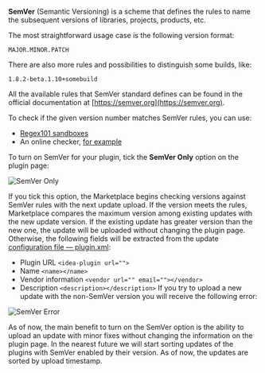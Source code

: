 [//]: # (title: Semantic Versioning)

**SemVer** (Semantic Versioning) is a scheme that defines the rules to name the subsequent versions of libraries, projects, products, etc.

The most straightforward usage case is the following version format:
```
MAJOR.MINOR.PATCH
```

There are also more rules and possibilities to distinguish some builds, like:
```
1.8.2-beta.1.10+somebuild 
```

All the available rules that SemVer standard defines can be found in the official documentation at [https://semver.org](https://semver.org).

To check if the given version number matches SemVer rules, you can use:

* [Regex101 sandboxes](https://semver.org/#is-there-a-suggested-regular-expression-regex-to-check-a-semver-string)
* An online checker, [for example](https://jubianchi.github.io/semver-check)

To turn on SemVer for your plugin, tick the **SemVer Only** option on the plugin page:

![SemVer Only](semver_ui.png)

If you tick this option, the Marketplace begins checking versions against SemVer rules with the next update upload. If the version meets the rules, Marketplace compares the maximum version among existing updates with the new update version. If the existing update has greater version than the new one, the update will be uploaded without changing the plugin page. Otherwise, the following fields will be extracted from the update [configuration file — plugin.xml](https://plugins.jetbrains.com/docs/intellij/plugin-configuration-file.html):
* Plugin URL `<idea-plugin url="">`
* Name `<name></name>`
* Vendor information `<vendor url="" email=""></vendor>`
* Description `<description></description>`
If you try to upload a new update with the non-SemVer version you will receive the following error:

![SemVer Error](semver_error.png)

As of now, the main benefit to turn on the SemVer option is the ability to upload an update with minor fixes without changing the information on the plugin page. In the nearest future we will start sorting updates of the plugins with SemVer enabled by their version. As of now, the updates are sorted by upload timestamp.
